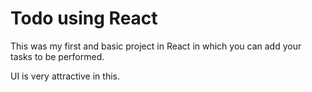  # Todo using React

This was my first and basic project in React in which you can add your tasks to be performed.   

UI is very attractive in this.





 


  
    

 
  





 




 





 



 




 














 



















































































